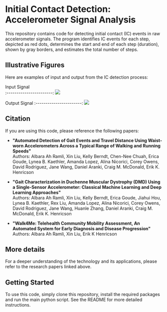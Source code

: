 # Initial Contact Detection: Accelerometer Signal Analysis

This repository contains code for detecting initial contact (IC) events in raw accelerometer signals. The program identifies IC events for each step, depicted as red dots, determines the start and end of each step (duration), shown by gray borders, and estimates the total number of steps.

## Illustrative Figures
Here are examples of input and output from the IC detection process:

Input Signal             
:-----------------------:
![](https://albara.ramli.net/download/xin.liu/dmd/ic/in.png)

Output Signal
:-----------------------:
![](https://albara.ramli.net/download/xin.liu/dmd/ic/out.png)

## Citation
If you are using this code, please reference the following papers:

- **"Automated Detection of Gait Events and Travel Distance Using Waist-worn Accelerometers Across a Typical Range of Walking and Running Speeds"**\
Authors: Albara Ah Ramli, Xin Liu, Kelly Berndt, Chen-Nee Chuah, Erica Goude, Lynea B. Kaethler, Amanda Lopez, Alina Nicorici, Corey Owens, David Rodriguez, Jane Wang, Daniel Aranki, Craig M. McDonald, Erik K. Henricson

- **"Gait Characterization in Duchenne Muscular Dystrophy (DMD) Using a Single-Sensor Accelerometer: Classical Machine Learning and Deep Learning Approaches"**\
Authors: Albara Ah Ramli, Xin Liu, Kelly Berndt, Erica Goude, Jiahui Hou, Lynea B. Kaethler, Rex Liu, Amanda Lopez, Alina Nicorici, Corey Owens, David Rodriguez, Jane Wang, Huanle Zhang, Daniel Aranki, Craig M. McDonald, Erik K. Henricson

- **"Walk4Me: Telehealth Community Mobility Assessment, An Automated System for Early Diagnosis and Disease Progression"**\
Authors: Albara Ah Ramli, Xin Liu, Erik K Henricson

## More details
For a deeper understanding of the technology and its applications, please refer to the research papers linked above.

## Getting Started
To use this code, simply clone this repository, install the required packages and run the main python script. See the README for more detailed instructions.
